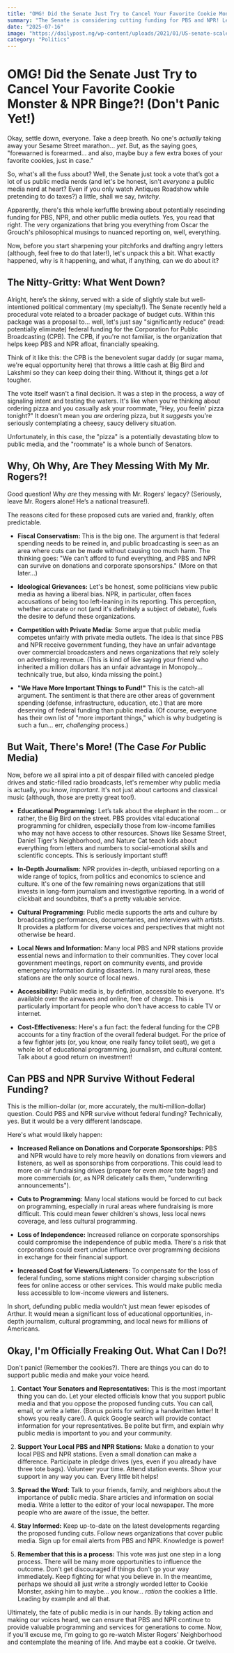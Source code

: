 ```yaml
---
title: "OMG! Did the Senate Just Try to Cancel Your Favorite Cookie Monster & NPR Binge?! (Don't Panic Yet!)"
summary: "The Senate is considering cutting funding for PBS and NPR! Learn what's happening, why it matters, and how to make your voice heard (before Elmo gets evicted!)."
date: "2025-07-16"
image: "https://dailypost.ng/wp-content/uploads/2021/01/US-senate-scaled.jpg"
category: "Politics"
---
```


# OMG! Did the Senate Just Try to Cancel Your Favorite Cookie Monster & NPR Binge?! (Don't Panic Yet!)

Okay, settle down, everyone. Take a deep breath. No one's _actually_ taking away your Sesame Street marathon… _yet_. But, as the saying goes, "forewarned is forearmed… and also, maybe buy a few extra boxes of your favorite cookies, just in case."

So, what's all the fuss about? Well, the Senate just took a vote that’s got a lot of us public media nerds (and let's be honest, isn't _everyone_ a public media nerd at heart? Even if you only watch Antiques Roadshow while pretending to do taxes?) a little, shall we say, _twitchy_.

Apparently, there's this whole kerfuffle brewing about potentially rescinding funding for PBS, NPR, and other public media outlets. Yes, you read that right. The very organizations that bring you everything from Oscar the Grouch's philosophical musings to nuanced reporting on, well, everything.

Now, before you start sharpening your pitchforks and drafting angry letters (although, feel free to do that later!), let's unpack this a bit. What exactly happened, why is it happening, and what, if anything, can we do about it?

## The Nitty-Gritty: What Went Down?

Alright, here’s the skinny, served with a side of slightly stale but well-intentioned political commentary (my specialty!). The Senate recently held a procedural vote related to a broader package of budget cuts. Within this package was a proposal to… well, let's just say "significantly reduce" (read: potentially eliminate) federal funding for the Corporation for Public Broadcasting (CPB). The CPB, if you're not familiar, is the organization that helps keep PBS and NPR afloat, financially speaking.

Think of it like this: the CPB is the benevolent sugar daddy (or sugar mama, we're equal opportunity here) that throws a little cash at Big Bird and Lakshmi so they can keep doing their thing. Without it, things get a _lot_ tougher.

The vote itself wasn't a final decision. It was a step in the process, a way of signaling intent and testing the waters. It's like when you're thinking about ordering pizza and you casually ask your roommate, "Hey, you feelin' pizza tonight?" It doesn't mean you _are_ ordering pizza, but it _suggests_ you're seriously contemplating a cheesy, saucy delivery situation.

Unfortunately, in this case, the "pizza" is a potentially devastating blow to public media, and the "roommate" is a whole bunch of Senators.

## Why, Oh Why, Are They Messing With My Mr. Rogers?!

Good question! Why _are_ they messing with Mr. Rogers' legacy? (Seriously, leave Mr. Rogers alone! He’s a national treasure!).

The reasons cited for these proposed cuts are varied and, frankly, often predictable.

- **Fiscal Conservatism:** This is the big one. The argument is that federal spending needs to be reined in, and public broadcasting is seen as an area where cuts can be made without causing too much harm. The thinking goes: "We can't afford to fund everything, and PBS and NPR can survive on donations and corporate sponsorships." (More on that later…)

- **Ideological Grievances:** Let's be honest, some politicians view public media as having a liberal bias. NPR, in particular, often faces accusations of being too left-leaning in its reporting. This perception, whether accurate or not (and it's definitely a subject of debate), fuels the desire to defund these organizations.

- **Competition with Private Media:** Some argue that public media competes unfairly with private media outlets. The idea is that since PBS and NPR receive government funding, they have an unfair advantage over commercial broadcasters and news organizations that rely solely on advertising revenue. (This is kind of like saying your friend who inherited a million dollars has an unfair advantage in Monopoly... technically true, but also, kinda missing the point.)

- **"We Have More Important Things to Fund!"** This is the catch-all argument. The sentiment is that there are other areas of government spending (defense, infrastructure, education, etc.) that are more deserving of federal funding than public media. (Of course, everyone has their own list of "more important things," which is why budgeting is such a fun… err, _challenging_ process.)

## But Wait, There's More! (The Case _For_ Public Media)

Now, before we all spiral into a pit of despair filled with canceled pledge drives and static-filled radio broadcasts, let's remember why public media is actually, you know, _important_. It's not just about cartoons and classical music (although, those are pretty great too!).

- **Educational Programming:** Let’s talk about the elephant in the room... or rather, the Big Bird on the street. PBS provides vital educational programming for children, especially those from low-income families who may not have access to other resources. Shows like Sesame Street, Daniel Tiger's Neighborhood, and Nature Cat teach kids about everything from letters and numbers to social-emotional skills and scientific concepts. This is seriously important stuff!

- **In-Depth Journalism:** NPR provides in-depth, unbiased reporting on a wide range of topics, from politics and economics to science and culture. It's one of the few remaining news organizations that still invests in long-form journalism and investigative reporting. In a world of clickbait and soundbites, that's a pretty valuable service.

- **Cultural Programming:** Public media supports the arts and culture by broadcasting performances, documentaries, and interviews with artists. It provides a platform for diverse voices and perspectives that might not otherwise be heard.

- **Local News and Information:** Many local PBS and NPR stations provide essential news and information to their communities. They cover local government meetings, report on community events, and provide emergency information during disasters. In many rural areas, these stations are the only source of local news.

- **Accessibility:** Public media is, by definition, accessible to everyone. It's available over the airwaves and online, free of charge. This is particularly important for people who don't have access to cable TV or internet.

- **Cost-Effectiveness:** Here's a fun fact: the federal funding for the CPB accounts for a tiny fraction of the overall federal budget. For the price of a few fighter jets (or, you know, one really fancy toilet seat), we get a whole lot of educational programming, journalism, and cultural content. Talk about a good return on investment!

## Can PBS and NPR Survive Without Federal Funding?

This is the million-dollar (or, more accurately, the multi-million-dollar) question. Could PBS and NPR survive without federal funding? Technically, yes. But it would be a very different landscape.

Here's what would likely happen:

- **Increased Reliance on Donations and Corporate Sponsorships:** PBS and NPR would have to rely more heavily on donations from viewers and listeners, as well as sponsorships from corporations. This could lead to more on-air fundraising drives (prepare for even _more_ tote bags!) and more commercials (or, as NPR delicately calls them, "underwriting announcements").

- **Cuts to Programming:** Many local stations would be forced to cut back on programming, especially in rural areas where fundraising is more difficult. This could mean fewer children's shows, less local news coverage, and less cultural programming.

- **Loss of Independence:** Increased reliance on corporate sponsorships could compromise the independence of public media. There's a risk that corporations could exert undue influence over programming decisions in exchange for their financial support.

- **Increased Cost for Viewers/Listeners:** To compensate for the loss of federal funding, some stations might consider charging subscription fees for online access or other services. This would make public media less accessible to low-income viewers and listeners.

In short, defunding public media wouldn't just mean fewer episodes of Arthur. It would mean a significant loss of educational opportunities, in-depth journalism, cultural programming, and local news for millions of Americans.

## Okay, I'm Officially Freaking Out. What Can I Do?!

Don't panic! (Remember the cookies?). There are things you can do to support public media and make your voice heard.

1.  **Contact Your Senators and Representatives:** This is the most important thing you can do. Let your elected officials know that you support public media and that you oppose the proposed funding cuts. You can call, email, or write a letter. (Bonus points for writing a handwritten letter! It shows you really care!). A quick Google search will provide contact information for your representatives. Be polite but firm, and explain why public media is important to you and your community.

2.  **Support Your Local PBS and NPR Stations:** Make a donation to your local PBS and NPR stations. Even a small donation can make a difference. Participate in pledge drives (yes, even if you already have three tote bags). Volunteer your time. Attend station events. Show your support in any way you can. Every little bit helps!

3.  **Spread the Word:** Talk to your friends, family, and neighbors about the importance of public media. Share articles and information on social media. Write a letter to the editor of your local newspaper. The more people who are aware of the issue, the better.

4.  **Stay Informed:** Keep up-to-date on the latest developments regarding the proposed funding cuts. Follow news organizations that cover public media. Sign up for email alerts from PBS and NPR. Knowledge is power!

5.  **Remember that this is a process:** This vote was just one step in a long process. There will be many more opportunities to influence the outcome. Don't get discouraged if things don't go your way immediately. Keep fighting for what you believe in. In the meantime, perhaps we should all just write a strongly worded letter to Cookie Monster, asking him to maybe… you know… _ration_ the cookies a little. Leading by example and all that.

Ultimately, the fate of public media is in our hands. By taking action and making our voices heard, we can ensure that PBS and NPR continue to provide valuable programming and services for generations to come. Now, if you'll excuse me, I'm going to go re-watch Mister Rogers' Neighborhood and contemplate the meaning of life. And maybe eat a cookie. Or twelve.
